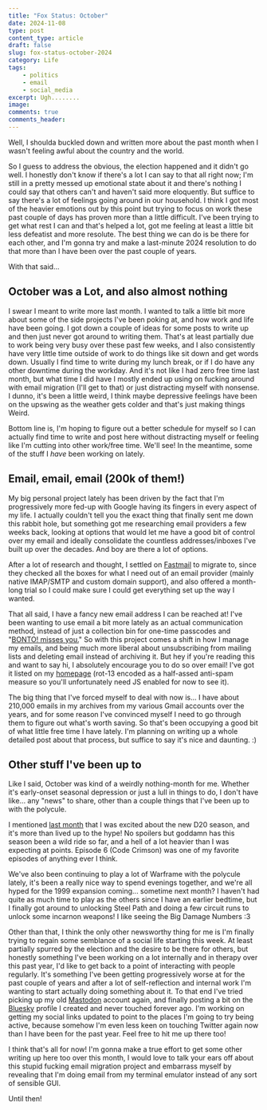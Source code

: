 ```yaml
---
title: "Fox Status: October"
date: 2024-11-08
type: post
content_type: article
draft: false
slug: fox-status-october-2024
category: Life
tags:
    - politics
    - email
    - social_media
excerpt: Ugh........
image:
comments: true
comments_header:
---
```

Well, I shoulda buckled down and written more about the past month when I wasn't feeling awful about the country and the world.

So I guess to address the obvious, the election happened and it didn't go well. I honestly don't know if there's a lot I can say to that all right now; I'm still in a pretty messed up emotional state about it and there's nothing I could say that others can't and haven't said more eloquently. But suffice to say there's a lot of feelings going around in our household. I think I got most of the heavier emotions out by this point but trying to focus on work these past couple of days has proven more than a little difficult. I've been trying to get what rest I can and that's helped a lot, got me feeling at least a little bit less defeatist and more resolute. The best thing we can do is be there for each other, and I'm gonna try and make a last-minute 2024 resolution to do that more than I have been over the past couple of years.

With that said...

## October was a Lot, and also almost nothing
I swear I meant to write more last month. I wanted to talk a little bit more about some of the side projects I've been poking at, and how work and life have been going. I got down a couple of ideas for some posts to write up and then just never got around to writing them. That's at least partially due to work being very busy over these past few weeks, and I also consistently have very little time outside of work to do things like sit down and get words down. Usually I find time to write during my lunch break, or if I do have any other downtime during the workday. And it's not like I had zero free time last month, but what time I did have I mostly ended up using on fucking around with email migration (I'll get to that) or just distracting myself with nonsense. I dunno, it's been a little weird, I think maybe depressive feelings have been on the upswing as the weather gets colder and that's just making things Weird.

Bottom line is, I'm hoping to figure out a better schedule for myself so I can actually find time to write and post here without distracting myself or feeling like I'm cutting into other work/free time. We'll see! In the meantime, some of the stuff I *have* been working on lately.

## Email, email, email (200k of them!)
My big personal project lately has been driven by the fact that I'm progressively more fed-up with Google having its fingers in every aspect of my life. I actually couldn't tell you the exact thing that finally sent me down this rabbit hole, but something got me researching email providers a few weeks back, looking at options that would let me have a good bit of control over my email and ideally consolidate the countless addresses/inboxes I've built up over the decades. And boy are there a lot of options.

After a lot of research and thought, I settled on [Fastmail](https://www.fastmail.com/) to migrate to, since they checked all the boxes for what I need out of an email provider (mainly native IMAP/SMTP and custom domain support), and also offered a month-long trial so I could make sure I could get everything set up the way I wanted.

That all said, I have a fancy new email address I can be reached at! I've been wanting to use email a bit more lately as an actual communication method, instead of just a collection bin for one-time passcodes and "[BONTO! misses you.](https://x.com/Smingleigh/status/1497985580013129736)" So with this project comes a shift in how I manage my emails, and being much more liberal about unsubscribing from mailing lists and deleting email instead of archiving it. But hey if you're reading this and want to say hi, I absolutely encourage you to do so over email! I've got it listed on my [homepage](/) (rot-13 encoded as a half-assed anti-spam measure so you'll unfortunately need JS enabled for now to see it).

The big thing that I've forced myself to deal with now is... I have about 210,000 emails in my archives from my various Gmail accounts over the years, and for some reason I've convinced myself I need to go through them to figure out what's worth saving. So that's been occupying a good bit of what little free time I have lately. I'm planning on writing up a whole detailed post about that process, but suffice to say it's nice and daunting. :)

## Other stuff I've been up to
Like I said, October was kind of a weirdly nothing-month for me. Whether it's early-onset seasonal depression or just a lull in things to do, I don't have like... any "news" to share, other than a couple things that I've been up to with the polycule.

I mentioned [last month](fox-status-september-2024#content-watching) that I was excited about the new D20 season, and it's more than lived up to the hype! No spoilers but goddamn has this season been a wild ride so far, and a hell of a lot heavier than I was expecting at points. Episode 6 (Code Crimson) was one of my favorite episodes of anything ever I think.

We've also been continuing to play a lot of Warframe with the polycule lately, it's been a really nice way to spend evenings together, and we're all hyped for the 1999 expansion coming... sometime next month? I haven't had quite as much time to play as the others since I have an earlier bedtime, but I finally got around to unlocking Steel Path and doing a few circuit runs to unlock some incarnon weapons! I like seeing the Big Damage Numbers :3

Other than that, I think the only other newsworthy thing for me is I'm finally trying to regain some semblance of a social life starting this week. At least partially spurred by the election and the desire to be there for others, but honestly something I've been working on a lot internally and in therapy over this past year, I'd like to get back to a point of interacting with people regularly. It's something I've been getting progressively worse at for the past couple of years and after a lot of self-reflection and internal work I'm wanting to start actually doing something about it. To that end I've tried picking up my old [Mastodon](https://yiff.life/@mervyn) account again, and finally posting a bit on the [Bluesky](https://bsky.app/profile/mervyn.online) profile I created and never touched forever ago. I'm working on getting my social links updated to point to the places I'm going to try being active, because somehow I'm even less keen on touching Twitter again now than I have been for the past year. Feel free to hit me up there too!

I think that's all for now! I'm gonna make a true effort to get some other writing up here too over this month, I would love to talk your ears off about this stupid fucking email migration project and embarrass myself by revealing that I'm doing email from my terminal emulator instead of any sort of sensible GUI.

Until then!
